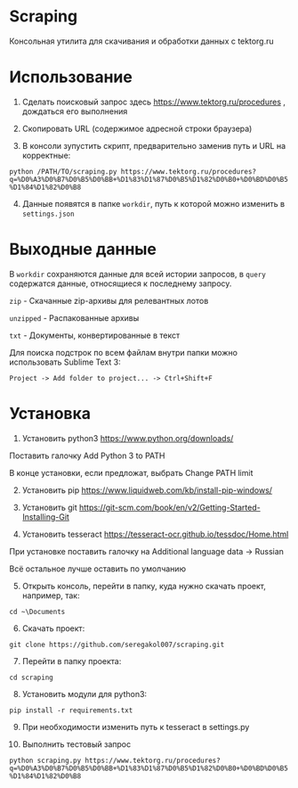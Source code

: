 # Scraping

Консольная утилита для скачивания и обработки данных с tektorg.ru

# Использование
1) Сделать поисковый запрос здесь https://www.tektorg.ru/procedures , дождаться его выполнения

2) Скопировать URL (содержимое адресной строки браузера)

3) В консоли зупустить скрипт, предварительно заменив путь и URL на корректные:

`python /PATH/TO/scraping.py https://www.tektorg.ru/procedures?q=%D0%A3%D0%B7%D0%B5%D0%BB+%D1%83%D1%87%D0%B5%D1%82%D0%B0+%D0%BD%D0%B5%D1%84%D1%82%D0%B8`

4) Данные появятся в папке `workdir`, путь к которой можно изменить в `settings.json`

# Выходные данные

В `workdir` сохраняются данные для всей истории запросов, в `query` содержатся данные, относящиеся к последнему запросу.

`zip` - Скачанные zip-архивы для релевантных лотов

`unzipped` - Распакованные архивы

`txt` - Документы, конвертированные в текст

Для поиска подстрок по всем файлам внутри папки можно использовать Sublime Text 3:

`Project -> Add folder to project... -> Ctrl+Shift+F`

# Установка
1) Установить python3 https://www.python.org/downloads/

Поставить галочку Add Python 3 to PATH

В конце установки, если предложат, выбрать Change PATH limit

2) Установить pip https://www.liquidweb.com/kb/install-pip-windows/

3) Установить git https://git-scm.com/book/en/v2/Getting-Started-Installing-Git

4) Установить tesseract https://tesseract-ocr.github.io/tessdoc/Home.html

При установке поставить галочку на Additional language data -> Russian

Всё остальное лучше оставить по умолчанию

5) Открыть консоль, перейти в папку, куда нужно скачать проект, например, так:

`cd ~\Documents`

6) Скачать проект:

`git clone https://github.com/seregakol007/scraping.git`

7) Перейти в папку проекта:

`cd scraping`

8) Установить модули для python3:

`pip install -r requirements.txt`

9) При необходимости изменить путь к tesseract в settings.py

10) Выполнить тестовый запрос

`python scraping.py https://www.tektorg.ru/procedures?q=%D0%A3%D0%B7%D0%B5%D0%BB+%D1%83%D1%87%D0%B5%D1%82%D0%B0+%D0%BD%D0%B5%D1%84%D1%82%D0%B8 `
